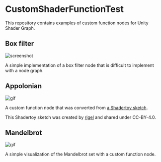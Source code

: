 CustomShaderFunctionTest
========================

This repository contains examples of custom function nodes for Unity Shader Graph.

Box filter
----------

![screenshot](https://i.imgur.com/zcsurVvm.jpg)

A simple implementation of a box filter node that is difficult to implement with a node graph.

Appolonian
----------

![gif](https://i.imgur.com/eJASDJA.gif)

A custom function node that was converted from [a Shadertoy sketch].

[a Shadertoy sketch]: https://www.shadertoy.com/view/lljfRD

This Shadertoy sketch was created by [rigel] and shared under CC-BY-4.0.

[rigel]: https://www.shadertoy.com/user/rigel

Mandelbrot
----------

![gif](https://i.imgur.com/tf3G0Gg.gif)

A simple visualization of the Mandelbrot set with a custom function node.
